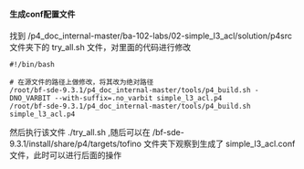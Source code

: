 #### 生成conf配置文件
   找到 /p4_doc_internal-master/ba-102-labs/02-simple_l3_acl/solution/p4src 文件夹下的 try_all.sh 文件，对里面的代码进行修改
   ```
   #!/bin/bash
   
   # 在源文件的路径上做修改，将其改为绝对路径
   /root/bf-sde-9.3.1/p4_doc_internal-master/tools/p4_build.sh -DNO_VARBIT --with-suffix=.no_varbit simple_l3_acl.p4
   /root/bf-sde-9.3.1/p4_doc_internal-master/tools/p4_build.sh simple_l3_acl.p4
   
   ```
   
   然后执行该文件 ./try_all.sh ,随后可以在 /bf-sde-9.3.1/install/share/p4/targets/tofino 文件夹下观察到生成了 simple_l3_acl.conf 文件，此时可以进行后面的操作

